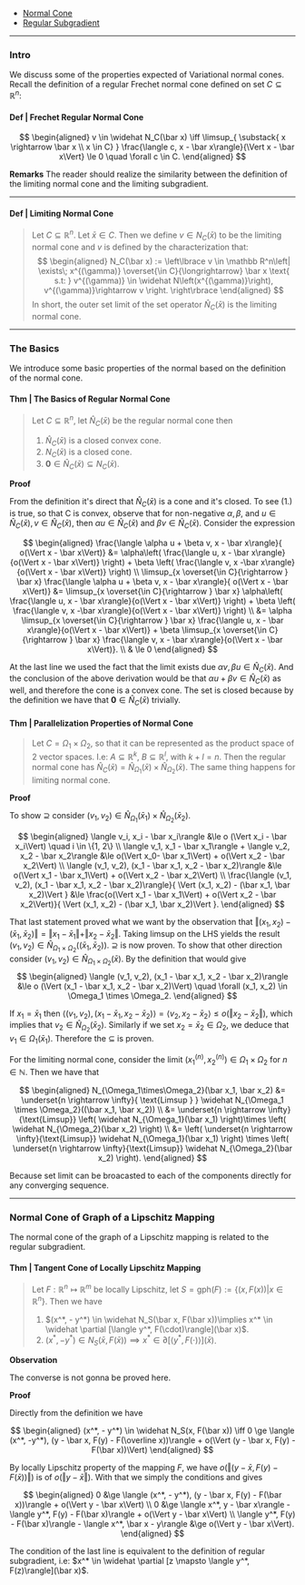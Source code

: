 
- [Normal Cone](Normal%20Cone.md)
- [Regular Subgradient](Subgradient%20Intro.md)

---
### **Intro**

We discuss some of the properties expected of Variational normal cones. 
Recall the definition of a regular Frechet normal cone defined on set $C \subseteq \mathbb R^n$: 

#### **Def | Frechet Regular Normal Cone**

$$
\begin{aligned}
    v \in \widehat N_C(\bar x) \iff 
    \limsup_{
        \substack{
            x \rightarrow \bar x 
            \\
            x \in C}
        }
    \frac{\langle c, x - \bar x\rangle}{\Vert x - \bar x\Vert} \le 
    0 \quad 
    \forall c \in C. 
\end{aligned}
$$


**Remarks**
The reader should realize the similarity between the definition of the limiting normal cone and the limiting subgradient. 

---
#### **Def | Limiting Normal Cone**
> Let $C \subseteq \mathbb R^n$. Let $\bar x \in C$. 
> Then we define $v \in N_C(\bar x)$ to be the limiting normal cone and $v$ is defined by the characterization that: 
> $$
> \begin{aligned}
>     N_C(\bar x) := 
>     \left\lbrace
>         v \in \mathbb R^n\left| 
>             \exists\; 
>              x^{(\gamma)}  \overset{\in C}{\longrightarrow} \bar x \text{ s.t: }
>             v^{(\gamma)} \in \widehat 
>             N\left(x^{(\gamma)}\right), v^{(\gamma)}\rightarrow v
>         \right.
>     \right\rbrace
> \end{aligned}
> $$
> In short, the outer set limit of the set operator $\widehat N_C(\bar x)$ is the limiting normal cone. 


---
### **The Basics**

We introduce some basic properties of the normal based on the definition of the normal cone. 

#### **Thm | The Basics of Regular Normal Cone**
> Let $C \subseteq \mathbb R^n$, let $\widehat N_C(\bar x)$ be the regular normal cone then 
> 1. $\widehat N_C(\bar x)$ is a closed convex cone. 
> 2. $N_C(\bar x)$ is a closed cone. 
> 3. $\mathbf 0 \in \widehat N_C(\bar x) \subseteq N_C(\bar x)$. 

**Proof** 

From the definition it's direct that $\widehat N_C(\bar x)$ is a cone and it's closed. 
To see (1.) is true, so that C is convex, observe that for non-negative $\alpha, \beta$, and $u \in \widehat N_C(\bar x), v \in \widehat N_C(\bar x)$, then $\alpha u \in \widehat N_C(\bar x)$ and $\beta v \in \widehat N_C(\bar x)$. 
Consider the expression 

$$
\begin{aligned}
    \frac{\langle \alpha u + \beta v, x - \bar x\rangle}{ o(\Vert x - \bar x\Vert)} 
    &= 
    \alpha\left(
        \frac{\langle  u, x - \bar x\rangle}{o(\Vert x - \bar x\Vert)} 
    \right) + 
    \beta
    \left(
        \frac{\langle v, x -\bar x\rangle}{o(\Vert x - \bar x\Vert)}
    \right)
    \\
    \limsup_{x \overset{\in C}{\rightarrow } \bar x}
        \frac{\langle \alpha u + \beta v, x - \bar x\rangle}{ o(\Vert x - \bar x\Vert)} 
    &= 
    \limsup_{x \overset{\in C}{\rightarrow } \bar x}
    \alpha\left(
        \frac{\langle  u, x - \bar x\rangle}{o(\Vert x - \bar x\Vert)} 
    \right) + 
    \beta
    \left(
        \frac{\langle v, x -\bar x\rangle}{o(\Vert x - \bar x\Vert)}
    \right)
    \\
    &= 
    \alpha \limsup_{x \overset{\in C}{\rightarrow } \bar x}
        \frac{\langle  u, x - \bar x\rangle}{o(\Vert x - \bar x\Vert)} 
    + 
    \beta \limsup_{x \overset{\in C}{\rightarrow } \bar x}
    \frac{\langle v, x - \bar x\rangle}{o(\Vert x - \bar x\Vert)}. 
    \\
    & \le 0
\end{aligned}
$$

At the last line we used the fact that the limit exists due $\alpha v, \beta u \in \widehat N_C(\bar x)$. 
And the conclusion of the above derivation would be that $\alpha u + \beta v \in \widehat N_C(\bar x)$ as well, and therefore the cone is a convex cone. 
The set is closed because by the definition we have that $\mathbf 0 \in \widehat N_{C}(\bar x)$ trivially. 

#### **Thm | Parallelization Properties of Normal Cone**
> Let $C = \Omega_1 \times \Omega_2$, so that it can be represented as the product space of 2 vector spaces. 
> I.e: $A \subseteq \mathbb R^k$, $B \subseteq \mathbb R^l$, with $k + l = n$. 
> Then the regular normal cone has $\widehat N_C(\bar x) = \widehat N_{\Omega_1}(\bar x) \times \widehat N_{\Omega_2}(\bar x)$. 
> The same thing happens for limiting normal cone. 


**Proof**


To show $\supseteq$ consider $(v_1, v_2) \in \widehat N_{\Omega_1}(\bar x_1)\times \widehat N_{\Omega_2}(\bar x_2)$. 


$$
\begin{aligned}
    \langle v_i, x_i - \bar x_i\rangle 
    &\le o (\Vert x_i - \bar x_i\Vert) \quad i \in \{1, 2\}
    \\
    \langle v_1, x_1 - \bar x_1\rangle + \langle v_2, x_2 - \bar x_2\rangle 
    &\le 
    o(\Vert x_0- \bar x_1\Vert) + o(\Vert x_2 - \bar x_2\Vert)
    \\
    \langle (v_1, v_2), (x_1 - \bar x_1, x_2 - \bar x_2)\rangle
    &\le 
    o(\Vert x_1 - \bar x_1\Vert) + o(\Vert x_2 - \bar x_2\Vert)
    \\
    \frac{\langle (v_1, v_2), (x_1 - \bar x_1, x_2 - \bar x_2)\rangle}{
        \Vert (x_1, x_2) - (\bar x_1, \bar x_2)\Vert
    }
    &\le 
    \frac{o(\Vert x_1 - \bar x_1\Vert) + o(\Vert x_2 - \bar x_2\Vert)}{
        \Vert (x_1, x_2) - (\bar x_1, \bar x_2)\Vert
    }.
\end{aligned}
$$

That last statement proved what we want by the observation that $\Vert (x_1, x_2) - (\bar x_1, \bar x_2)\Vert = \Vert x_1 - \bar x_1\Vert + \Vert x_2 -\bar x_2\Vert$. 
Taking limsup on the LHS yields the result $(v_1, v_2) \in \widehat N_{\Omega_1 \times \Omega_2}((\bar x_1, \bar x_2))$. 
$\supseteq$ is now proven. 
To show that other direction consider $(v_1, v_2)\in \widehat N_{\Omega_1 \times \Omega_2}(\bar x)$. 
By the definition that would give 
$$
\begin{aligned}
    \langle (v_1, v_2), (x_1 - \bar x_1, x_2 - \bar x_2)\rangle &\le 
    o (\Vert (x_1 - \bar x_1, x_2 - \bar x_2)\Vert) \quad 
    \forall (x_1, x_2) \in \Omega_1 \times \Omega_2. 
\end{aligned}
$$

If $x_1 = \bar x_1$ then $\langle (v_1, v_2), (x_1 - \bar x_1, x_2 - \bar x_2)\rangle = \langle v_2, x_2 - \bar x_2\rangle \le o(\Vert x_2 - \bar x_2\Vert)$, which implies that $v_2 \in \widehat N_{\Omega_2}(\bar x_2)$. 
Similarly if we set $x_2 = \bar x_2 \in \Omega_2$, we deduce that $v_1 \in \Omega_1(\bar x  _1)$. 
Therefore the $\subseteq$ is proven. 

For the limiting normal cone, consider the limit $(x_1^{(n)}, x_2^{(n)}) \in \Omega_1 \times \Omega_2$ for $n \in \mathbb N$. 
Then we have that

$$
\begin{aligned}
    N_{\Omega_1\times\Omega_2}(\bar x_1, \bar x_2) &= 
    \underset{n \rightarrow \infty}{
        \text{Limsup }
    } 
    \widehat N_{\Omega_1 \times \Omega_2}((\bar x_1, \bar x_2))
    \\
    &= \underset{n \rightarrow \infty}{\text{Limsup}}
    \left(
        \widehat N_{\Omega_1}(\bar x_1)
    \right)\times \left(
        \widehat N_{\Omega_2}(\bar x_2) 
    \right)
    \\
    &= 
    \left(
        \underset{n \rightarrow \infty}{\text{Limsup}} 
        \widehat N_{\Omega_1}(\bar x_1)
    \right)
    \times 
    \left(
        \underset{n \rightarrow \infty}{\text{Limsup}} 
        \widehat N_{\Omega_2}(\bar x_2)
    \right). 
\end{aligned}
$$

Because set limit can be broacasted to each of the components directly for any converging sequence. 


---
### **Normal Cone of Graph of a Lipschitz Mapping**

The normal cone of the graph of a Lipschitz mapping is related to the regular subgradient. 

####  **Thm | Tangent Cone of Locally Lipschitz Mapping**
> Let $F: \mathbb R^n \mapsto \mathbb R^m$ be locally Lipschitz, let $S = \text{gph}(F):= \{(x, F(x)) | x \in \mathbb R^n\}$. 
> Then we have 
> 1. $(x^*, - y^*) \in \widehat N_S(\bar x, F(\bar x))\implies x^* \in \widehat \partial [\langle y^*, F(\cdot)\rangle](\bar x)$. 
> 2. $(x^*, - y^*)\in N_S(\bar x, F(\bar x)) \implies x^* \in \partial [\langle y^*, F(\cdot)\rangle](\bar x)$. 

**Observation**

The converse is not gonna be proved here. 

**Proof**

Directly from the definition we have 

$$
\begin{aligned}
    (x^*, - y^*) \in \widehat N_S(x, F(\bar x)) 
    \iff 
    0 \ge \langle (x^*, -y^*), (y - \bar x, F(y) - F(\overline x))\rangle + 
    o(\Vert (y - \bar x, F(y) - F(\bar x))\Vert)
\end{aligned}
$$

By locally Lipschitz property of the mapping $F$, we have $o(\Vert (y - \bar x, F(y) - F(\bar x))\Vert)$ is of $o(\Vert y - \bar x\Vert)$. 
With that we simply the conditions and gives 

$$
\begin{aligned}
    0 &\ge 
    \langle (x^*, - y^*), (y - \bar x, F(y) - F(\bar x))\rangle
    + o(\Vert y - \bar x\Vert)
    \\
    0 &\ge 
    \langle x^*, y - \bar x\rangle - 
    \langle y^*, F(y) - F(\bar x)\rangle
    + 
    o(\Vert y - \bar x\Vert)
    \\
    \langle y^*, F(y) - F(\bar x)\rangle - \langle x^*, \bar x - y\rangle
    &\ge 
    o(\Vert y - \bar x\Vert). 
\end{aligned}
$$

The condition of the last line is equivalent to the definition of regular subgradient, i.e: $x^* \in \widehat \partial [z \mapsto \langle y^*, F(z)\rangle](\bar x)$. 



